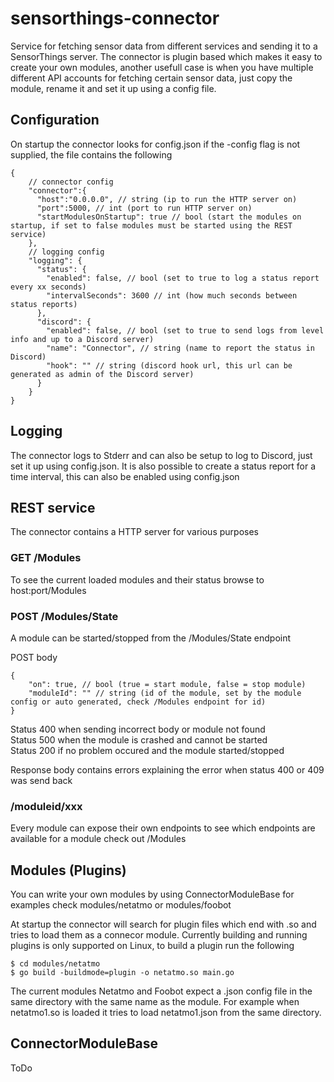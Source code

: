# sensorthings-connector
Service for fetching sensor data from different services and sending it to a SensorThings server. The connector is plugin based which makes it easy to create your own modules, another usefull case is when you have multiple different API accounts for fetching certain sensor data, just copy the module, rename it and set it up using a config file.

## Configuration
On startup the connector looks for config.json if the -config flag is not supplied, the file contains the following  

```
{
    // connector config
    "connector":{
      "host":"0.0.0.0", // string (ip to run the HTTP server on)
      "port":5000, // int (port to run HTTP server on)
      "startModulesOnStartup": true // bool (start the modules on startup, if set to false modules must be started using the REST service)
    },
    // logging config
    "logging": {
      "status": {
        "enabled": false, // bool (set to true to log a status report every xx seconds)
        "intervalSeconds": 3600 // int (how much seconds between status reports)
      },
      "discord": {
        "enabled": false, // bool (set to true to send logs from level info and up to a Discord server)
        "name": "Connector", // string (name to report the status in Discord)
        "hook": "" // string (discord hook url, this url can be generated as admin of the Discord server)
      }
    }
}
```

## Logging
The connector logs to Stderr and can also be setup to log to Discord, just set it up using config.json. It is also possible to create a status report for a time interval, this can also be enabled using config.json 

## REST service
The connector contains a HTTP server for various purposes

### GET /Modules
To see the current loaded modules and their status browse to host:port/Modules

### POST /Modules/State
A module can be started/stopped from the /Modules/State endpoint  


POST body
```
{
    "on": true, // bool (true = start module, false = stop module)
    "moduleId": "" // string (id of the module, set by the module config or auto generated, check /Modules endpoint for id)
}
```

Status 400 when sending incorrect body or module not found  
Status 500 when the module is crashed and cannot be started  
Status 200 if no problem occured and the module started/stopped  

Response body contains errors explaining the error when status 400 or 409 was send back 

### /moduleid/xxx
Every module can expose their own endpoints to see which endpoints are available for a module check out /Modules

## Modules (Plugins)
You can write your own modules by using ConnectorModuleBase for examples check modules/netatmo or modules/foobot  

At startup the connector will search for plugin files which end with .so and tries to load them as a connecor module. Currently building and running plugins is only supported on Linux, to build a plugin run the following

```
$ cd modules/netatmo
$ go build -buildmode=plugin -o netatmo.so main.go
```

The current modules Netatmo and Foobot expect a .json config file in the same directory with the same name as the module. For example when netatmo1.so is loaded it tries to load netatmo1.json from the same directory.  

## ConnectorModuleBase
ToDo
